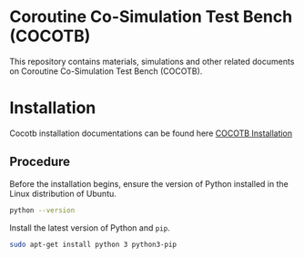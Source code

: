 # Coroutine Co-Simulation Test Bench (COCOTB)
This repository contains materials, simulations and other related documents on Coroutine Co-Simulation Test Bench (COCOTB). 

# Installation
Cocotb installation documentations can be found here [COCOTB Installation](https://docs.cocotb.org/en/stable/install.html)
## Procedure
Before the installation begins, ensure the version of Python installed in the Linux distribution of Ubuntu. 
```sh 
python --version
```
Install the latest version of Python and `pip`.
```sh 
sudo apt-get install python 3 python3-pip
```
